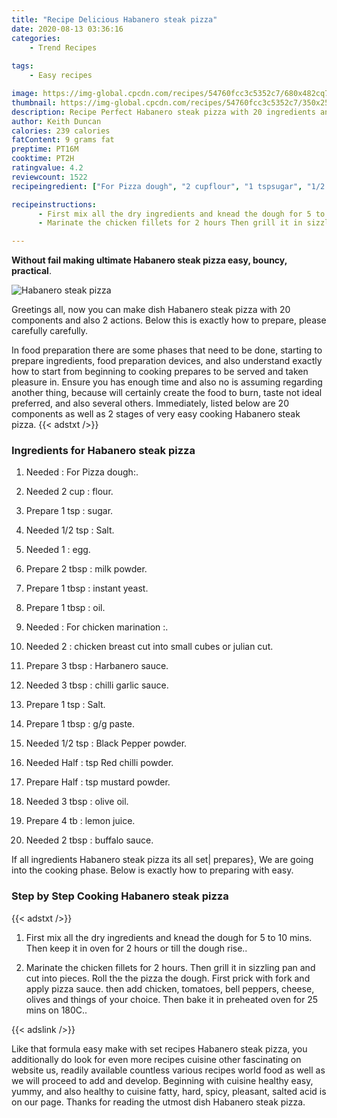 ```yaml
---
title: "Recipe Delicious Habanero steak pizza"
date: 2020-08-13 03:36:16
categories:
    - Trend Recipes
    
tags:
    - Easy recipes

image: https://img-global.cpcdn.com/recipes/54760fcc3c5352c7/680x482cq70/habanero-steak-pizza-recipe-main-photo.jpg
thumbnail: https://img-global.cpcdn.com/recipes/54760fcc3c5352c7/350x250cq70/habanero-steak-pizza-recipe-main-photo.jpg
description: Recipe Perfect Habanero steak pizza with 20 ingredients and 2 stages of easy cooking.
author: Keith Duncan
calories: 239 calories
fatContent: 9 grams fat
preptime: PT16M
cooktime: PT2H
ratingvalue: 4.2
reviewcount: 1522
recipeingredient: ["For Pizza dough", "2 cupflour", "1 tspsugar", "1/2 tspSalt", "1egg", "2 tbspmilk powder", "1 tbspinstant yeast", "1 tbspoil", "For chicken marination ", "2chicken breast cut into small cubes or julian cut", "3 tbspHarbanero sauce", "3 tbspchilli garlic sauce", "1 tspSalt", "1 tbspgg paste", "1/2 tspBlack Pepper powder", "Halftsp Red chilli powder", "Halftsp mustard powder", "3 tbspolive oil", "4 tblemon juice", "2 tbspbuffalo sauce"]

recipeinstructions: 
      - First mix all the dry ingredients and knead the dough for 5 to 10 mins Then keep it in oven for 2 hours or till the dough rise 
      - Marinate the chicken fillets for 2 hours Then grill it in sizzling pan and cut into pieces Roll the the pizza the dough First prick with fork and apply pizza sauce then add chicken tomatoes bell peppers cheese olives and things of your choice Then bake it in preheated oven for 25 mins on 180C

---
```




**Without fail making ultimate Habanero steak pizza easy, bouncy, practical**. 


![Habanero steak pizza](https://img-global.cpcdn.com/recipes/54760fcc3c5352c7/680x482cq70/habanero-steak-pizza-recipe-main-photo.jpg "Habanero steak pizza")




Greetings all, now you can make dish Habanero steak pizza with 20 components and also 2 actions. Below this is exactly how to prepare, please carefully carefully.

In food preparation there are some phases that need to be done, starting to prepare ingredients, food preparation devices, and also understand exactly how to start from beginning to cooking prepares to be served and taken pleasure in. Ensure you has enough time and also no is assuming regarding another thing, because will certainly create the food to burn, taste not ideal preferred, and also several others. Immediately, listed below are 20 components as well as 2 stages of very easy cooking Habanero steak pizza.
{{< adstxt />}}

### Ingredients for Habanero steak pizza


1. Needed  : For Pizza dough:.

1. Needed 2 cup : flour.

1. Prepare 1 tsp : sugar.

1. Needed 1/2 tsp : Salt.

1. Needed 1 : egg.

1. Prepare 2 tbsp : milk powder.

1. Prepare 1 tbsp : instant yeast.

1. Prepare 1 tbsp : oil.

1. Needed  : For chicken marination :.

1. Needed 2 : chicken breast cut into small cubes or julian cut.

1. Prepare 3 tbsp : Harbanero sauce.

1. Needed 3 tbsp : chilli garlic sauce.

1. Prepare 1 tsp : Salt.

1. Prepare 1 tbsp : g/g paste.

1. Needed 1/2 tsp : Black Pepper powder.

1. Needed Half : tsp Red chilli powder.

1. Prepare Half : tsp mustard powder.

1. Needed 3 tbsp : olive oil.

1. Prepare 4 tb : lemon juice.

1. Needed 2 tbsp : buffalo sauce.



If all ingredients Habanero steak pizza its all set| prepares}, We are going into the cooking phase. Below is exactly how to preparing with easy.

### Step by Step Cooking Habanero steak pizza

{{< adstxt />}}


1. First mix all the dry ingredients and knead the dough for 5 to 10 mins. Then keep it in oven for 2 hours or till the dough rise..



1. Marinate the chicken fillets for 2 hours. Then grill it in sizzling pan and cut into pieces. Roll the the pizza the dough. First prick with fork and apply pizza sauce. then add chicken, tomatoes, bell peppers, cheese, olives and things of your choice. Then bake it in preheated oven for 25 mins on 180C..





{{< adslink />}}

Like that formula easy make with set recipes Habanero steak pizza, you additionally do look for even more recipes cuisine other fascinating on website us, readily available countless various recipes world food as well as we will proceed to add and develop. Beginning with cuisine healthy easy, yummy, and also healthy to cuisine fatty, hard, spicy, pleasant, salted acid is on our page. Thanks for reading the utmost dish Habanero steak pizza.
